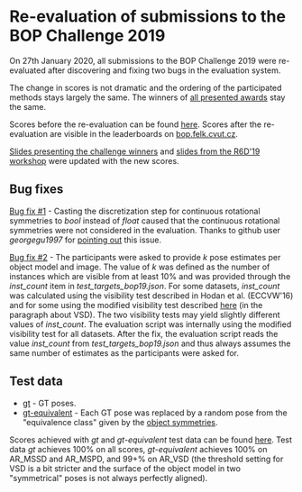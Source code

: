 # Re-evaluation of submissions to the BOP Challenge 2019

On 27th January 2020, all submissions to the BOP Challenge 2019 were re-evaluated after discovering and fixing two bugs in the evaluation system.

The change in scores is not dramatic and the ordering of the participated methods stays largely the same. The winners of [all presented awards](https://bop.felk.cvut.cz/media/bop_challenge_2019_results.pdf) stay the same.

Scores before the re-evaluation can be found [here](https://docs.google.com/spreadsheets/d/1EHxOsktqPKCZWwmSTPj7CDHxkhHP6YIx_X083zMMhws/edit?usp=sharing). Scores after the re-evaluation are visible in the leaderboards on [bop.felk.cvut.cz](https://bop.felk.cvut.cz/leaderboards/bop19_core-datasets/).

[Slides presenting the challenge winners](https://bop.felk.cvut.cz/media/bop_challenge_2019_results.pdf) and [slides from the R6D'19 workshop](http://cmp.felk.cvut.cz/sixd/workshop_2019/slides/r6d19_hodan_bop_challenge_2019.pdf) were updated with the new scores.

## Bug fixes

[Bug fix #1](https://github.com/thodan/bop_toolkit/commit/48bc1ede8b97fbcd5e3fe67d23b9a1a31b48fe73#diff-a487982cee6cf560d39006ebf957f1f0) - Casting the discretization step for continuous rotational symmetries to *bool* instead of *float* caused that the continuous rotational symmetries were not considered in the evaluation. Thanks to github user *georgegu1997* for [pointing out](https://github.com/thodan/bop_toolkit/issues/27) this issue.

[Bug fix #2](https://github.com/thodan/bop_toolkit/commit/975fcf25cb77529a92176cbffc4a4b87ad6d0e20#diff-d6f3948fed929e1bb7e868ade3afc7bc) - The participants were asked to provide *k* pose estimates per object model and image. The value of *k* was defined as the number of instances which are visible from at least 10% and was provided through the *inst_count* item in *test_targets_bop19.json*. For some datasets, *inst_count* was calculated using the visibility test described in Hodan et al. (ECCVW'16) and for some using the modified visibility test described [here](https://bop.felk.cvut.cz/challenges/bop-challenge-2019/#evaluationmethodology) (in the paragraph about VSD). The two visibility tests may yield slightly different values of *inst_count*. The evaluation script was internally using the modified visibility test for all datasets. After the fix, the evaluation script reads the value *inst_count* from *test_targets_bop19.json* and thus always assumes the same number of estimates as the participants were asked for.

## Test data

* [gt](http://ptak.felk.cvut.cz/6DB/public/bop_sample_results/bop_challenge_2019/gt/) - GT poses.
* [gt-equivalent](http://ptak.felk.cvut.cz/6DB/public/bop_sample_results/bop_challenge_2019/gt-equivalent/) - Each GT pose was replaced by a random pose from the "equivalence class" given by the [object symmetries](https://github.com/thodan/bop_toolkit/blob/master/scripts/vis_object_symmetries.py).

Scores achieved with *gt* and *gt-equivalent* test data can be found [here](https://docs.google.com/spreadsheets/d/1dK4OYUpAqKYUpc-by-XqnX3F5NqcbqekDlGnDi5h0G4/edit?usp=sharing). Test data *gt* achieves 100% on all scores, *gt-equivalent* achieves 100% on AR_MSSD and AR_MSPD, and 99+% on AR_VSD (the threshold setting for VSD is a bit stricter and the surface of the object model in two "symmetrical" poses is not always perfectly aligned).